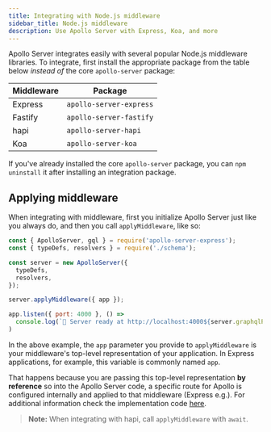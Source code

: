 ```yaml
---
title: Integrating with Node.js middleware
sidebar_title: Node.js middleware
description: Use Apollo Server with Express, Koa, and more
---
```


Apollo Server integrates easily with several popular Node.js middleware libraries.
To integrate, first install the appropriate package from the table below _instead of_
the core `apollo-server` package:

| Middleware  | Package  |
|---|---|
| Express  | `apollo-server-express`  |
| Fastify  | `apollo-server-fastify`  |
| hapi  | `apollo-server-hapi`  |
| Koa | `apollo-server-koa` |

If you've already installed the core `apollo-server` package, you can `npm uninstall`
it after installing an integration package.

## Applying middleware

When integrating with middleware, first you initialize Apollo Server just like you
always do, and then you call `applyMiddleware`, like so:

```js
const { ApolloServer, gql } = require('apollo-server-express');
const { typeDefs, resolvers } = require('./schema');

const server = new ApolloServer({
  typeDefs,
  resolvers,
});

server.applyMiddleware({ app });

app.listen({ port: 4000 }, () =>
  console.log(`🚀 Server ready at http://localhost:4000${server.graphqlPath}`)
)
```

In the above example, the `app` parameter you provide to `applyMiddleware`
is your middleware's top-level representation of your application. In Express applications, for example, this variable is commonly named `app`.

That happens because you are passing this top-level representation **by reference** so into the Apollo Server code, a specific route for Apollo is configured internally and applied to that middleware (Express e.g.). For additional information check the implementation code [here](https://github.com/apollographql/apollo-server/blob/master/packages/apollo-server-express/src/ApolloServer).

> **Note:** When integrating with hapi, call `applyMiddleware` with `await`.
